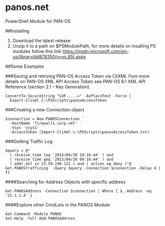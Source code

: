 # panos.net
PowerShell Module for PAN-OS

##Installing 
1. Download the latest release
2. Unzip it to a path on $PSModulePath, for more details on insalling PS modules follow this link
https://msdn.microsoft.com/en-us/library/dd878350(v=vs.85).aspx

##Some Examples

###Saving and retriving PAN-OS Access Token via CliXML
Fore more details on PAN-OS XML API Access Token see PAN-OS 6.1 XML API Reference (section 2.1 – Key Generation).
```
ConvertTo-SecureString "LUF.....=" -AsPlainText -Force |
  Export-Clixml C:\PSScripts\panosAccessToken
```
  
###Creating a new Connection object
```
$connection = New-PANOSConnection `
  -HostName 'firewall1.corp.net' `
  -Vsys 'vsys1' `
  -AccessToken (Import-CliXml c:\PSScripts\panosAccessToken.txt)
```

###Getting Traffic Log
```
$query = @"
  ( receive_time leq '2015/04/20 10:16:44' ) and 
  ( receive_time geq '2015/04/20 09:16:44' ) and 
  ( addr.dst in 23.59.190.121 ) and ( action eq deny )"@
Get-PANOSTrafficLog  -Query $query -Connection $connection -Delay 4 | ft 
```

####Searching for Address Objects with specific address
```
Get-PANOSAddress -Connection $connection | Where { $_.Address -eq '25.1.1.4' }
```

####Explore other CmdLets in the PANOS Module
```
Get-Command -Module PANOS
Get-Help -full Add-PANOSAddress
```





